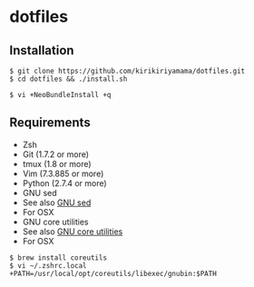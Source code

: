 # dotfiles

## Installation
```
$ git clone https://github.com/kirikiriyamama/dotfiles.git
$ cd dotfiles && ./install.sh

$ vi +NeoBundleInstall +q
```

## Requirements
 * Zsh
 * Git (1.7.2 or more)
 * tmux (1.8 or more)
 * Vim (7.3.885 or more)
 * Python (2.7.4 or more)
 * GNU sed
  * See also [GNU sed](http://www.gnu.org/software/sed/ "GNU sed")
  * For OSX
 * GNU core utilities
  * See also [GNU core utilities](http://www.gnu.org/software/coreutils/ "GNU core utilities")
  * For OSX
<pre><code>$ brew install coreutils
$ vi ~/.zshrc.local
+PATH=/usr/local/opt/coreutils/libexec/gnubin:$PATH
</code></pre>
